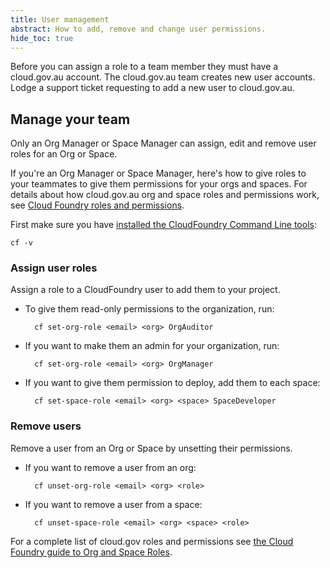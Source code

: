 ```yaml
---
title: User management
abstract: How to add, remove and change user permissions.
hide_toc: true
---
```


Before you can assign a role to a team member they must have a cloud.gov.au account. The cloud.gov.au team creates new user accounts. Lodge a support ticket requesting to add a new user to cloud.gov.au.

## Manage your team

Only an Org Manager or Space Manager can assign, edit and remove user roles for an Org or Space.

If you're an Org Manager or Space Manager, here's how to give roles to your teammates to give them permissions for your orgs and spaces. For details about how cloud.gov.au org and space roles and permissions work, see [Cloud Foundry roles and permissions](http://docs.cloudfoundry.org/concepts/roles.html#roles).

First make sure you have [installed the CloudFoundry Command Line tools](/getting_started/install_cli/):

```
cf -v
```

### Assign user roles

Assign a role to a CloudFoundry user to add them to your project.

* To give them read-only permissions to the organization, run:

        cf set-org-role <email> <org> OrgAuditor

* If you want to make them an admin for your organization, run:

        cf set-org-role <email> <org> OrgManager

* If you want to give them permission to deploy, add them to each space:

        cf set-space-role <email> <org> <space> SpaceDeveloper

### Remove users

Remove a user from an Org or Space by unsetting their permissions.

* If you want to remove a user from an org:

        cf unset-org-role <email> <org> <role>

* If you want to remove a user from a space:

        cf unset-space-role <email> <org> <space> <role>

For a complete list of cloud.gov roles and permissions see [the Cloud Foundry guide to Org and Space Roles](https://docs.cloudfoundry.org/adminguide/cli-user-management.html#orgs-spaces).
